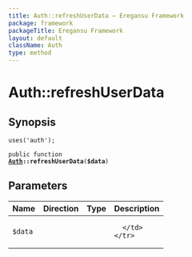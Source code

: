 ```yaml
---
title: Auth::refreshUserData — Eregansu Framework
package: framework
packageTitle: Eregansu Framework
layout: default
className: Auth
type: method
---
```


# Auth::refreshUserData

## Synopsis

<code>uses('auth');</code>

<code>public function <b><a href="Auth">Auth</a>::refreshUserData</b>(<b>$data</b>)</code>

## Parameters

<table>
  <thead>
    <tr>
      <th>Name</th>
      <th>Direction</th>
      <th>Type</th>
      <th>Description</th>
    </tr>
  </thead>
  <tbody>
    <tr>
      <td><code>$data</code>
      <td><i></i></td>
      <td></td>
      <td>

      </td>
    </tr>
  </tbody>
</table>

